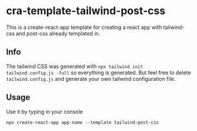 # cra-template-tailwind-post-css
This is a create-react-app template for creating a react app with tailwind-css and post-css already templated in.

## Info
The tailwind CSS was generated with `npx tailwind init tailwind.config.js -full` so everything is generated. But feel free to delete `tailwind.config.js` and generate your own tailwind configuration file.

## Usage
Use it by typing in your console
```
npx create-react-app app-name --template tailwind-post-css
```